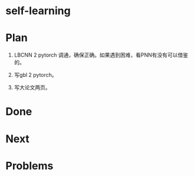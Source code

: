# self-learning


# Plan
1. LBCNN 2 pytorch 调通，确保正确。如果遇到困难，看PNN有没有可以借鉴的。

2. 写gbl 2 pytorch。

3. 写大论文两页。


# Done



# Next



# Problems

